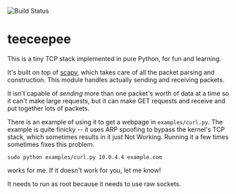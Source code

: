 ![Build Status](https://travis-ci.org/jvns/teeceepee.png)

teeceepee
=========


This is a tiny TCP stack implemented in pure Python, for fun and learning.

It's built on top of [scapy](http://www.secdev.org/projects/scapy/),
which takes care of all the packet parsing and construction. This
module handles actually sending and receiving packets.

It isn't capable of *sending* more than one packet's worth of data at
a time so it can't make large requests, but it can make GET requests
and receive and put together lots of packets.

There is an example of using it to get a webpage in
`examples/curl.py`. The example is quite finicky -- it uses ARP
spoofing to bypass the kernel's TCP stack, which sometimes results in
it just Not Working. Running it a few times sometimes fixes this
problem.

```
sudo python examples/curl.py 10.0.4.4 example.com
```

works for me. If it doesn't work for you, let me know!

It needs to run as root because it needs to use raw sockets.
